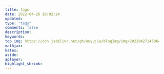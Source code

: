 ```yaml
---
title: tags
date: 2022-04-26 16:02:24
updated:
type: "tags"
comments: false
description:
keywords:
top_img: https://cdn.jsdelivr.net/gh/ouyujia/blogImg/img/202204271450645.jpg
mathjax:
katex:
aside:
aplayer:
highlight_shrink:
---
```



